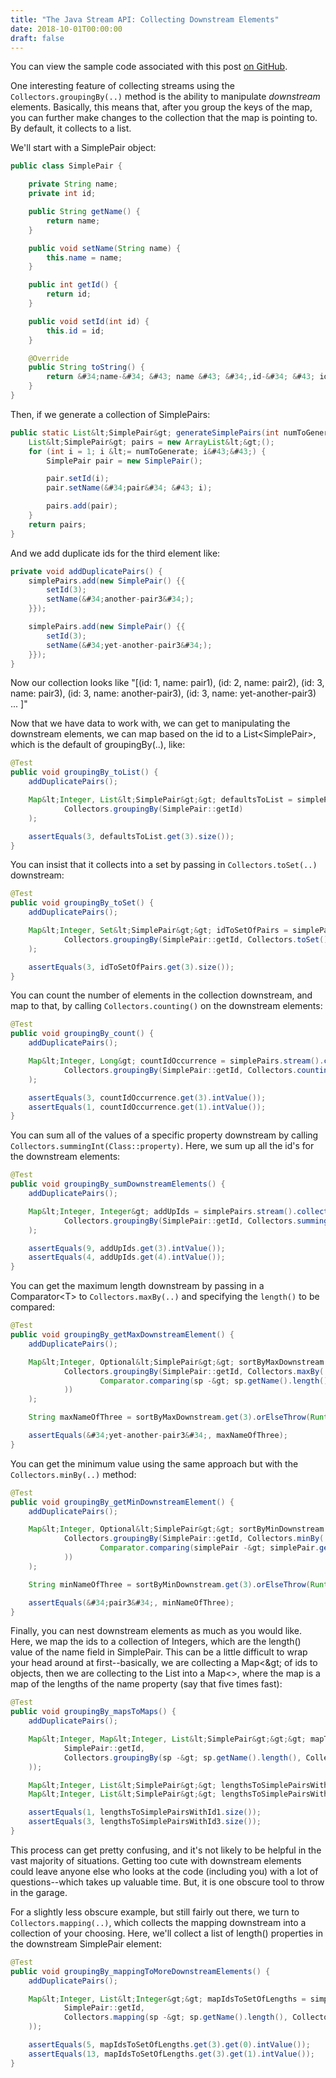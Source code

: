 ```yaml
---
title: "The Java Stream API: Collecting Downstream Elements"
date: 2018-10-01T00:00:00
draft: false
---
```


You can view the sample code associated with this post [on GitHub](https://github.com/nfisher23/java_stream_api_samples).

One interesting feature of collecting streams using the `Collectors.groupingBy(..)` method is the ability to manipulate _downstream_ elements. Basically,
this means that, after you group the keys of the map, you can further make changes to the collection that the map is pointing to. By default, it collects to a list.

We&#39;ll start with a SimplePair object:

``` java
public class SimplePair {

    private String name;
    private int id;

    public String getName() {
        return name;
    }

    public void setName(String name) {
        this.name = name;
    }

    public int getId() {
        return id;
    }

    public void setId(int id) {
        this.id = id;
    }

    @Override
    public String toString() {
        return &#34;name-&#34; &#43; name &#43; &#34;,id-&#34; &#43; id;
    }
}
```

Then, if we generate a collection of SimplePairs:

``` java
public static List&lt;SimplePair&gt; generateSimplePairs(int numToGenerate) {
    List&lt;SimplePair&gt; pairs = new ArrayList&lt;&gt;();
    for (int i = 1; i &lt;= numToGenerate; i&#43;&#43;) {
        SimplePair pair = new SimplePair();

        pair.setId(i);
        pair.setName(&#34;pair&#34; &#43; i);

        pairs.add(pair);
    }
    return pairs;
}
```

And we add duplicate ids for the third element like:

``` java
private void addDuplicatePairs() {
    simplePairs.add(new SimplePair() {{
        setId(3);
        setName(&#34;another-pair3&#34;);
    }});

    simplePairs.add(new SimplePair() {{
        setId(3);
        setName(&#34;yet-another-pair3&#34;);
    }});
}

```

Now our collection looks like &#34;\[(id: 1, name: pair1), (id: 2, name: pair2), (id: 3, name: pair3), (id: 3, name: another-pair3), (id: 3, name: yet-another-pair3) ... \]&#34;

Now that we have data to work with, we can get to manipulating the downstream elements, we can map based on the id to a List&lt;SimplePair&gt;, which is the default of groupingBy(..), like:

``` java
@Test
public void groupingBy_toList() {
    addDuplicatePairs();

    Map&lt;Integer, List&lt;SimplePair&gt;&gt; defaultsToList = simplePairs.stream().collect(
            Collectors.groupingBy(SimplePair::getId)
    );

    assertEquals(3, defaultsToList.get(3).size());
}

```

You can insist that it collects into a set by passing in `Collectors.toSet(..)` downstream:

``` java
@Test
public void groupingBy_toSet() {
    addDuplicatePairs();

    Map&lt;Integer, Set&lt;SimplePair&gt;&gt; idToSetOfPairs = simplePairs.stream().collect(
            Collectors.groupingBy(SimplePair::getId, Collectors.toSet())
    );

    assertEquals(3, idToSetOfPairs.get(3).size());
}

```

You can count the number of elements in the collection downstream, and map to that, by calling `Collectors.counting()` on the downstream elements:

``` java
@Test
public void groupingBy_count() {
    addDuplicatePairs();

    Map&lt;Integer, Long&gt; countIdOccurrence = simplePairs.stream().collect(
            Collectors.groupingBy(SimplePair::getId, Collectors.counting())
    );

    assertEquals(3, countIdOccurrence.get(3).intValue());
    assertEquals(1, countIdOccurrence.get(1).intValue());
}

```

You can sum all of the values of a specific property downstream by calling `Collectors.summingInt(Class::property)`.
Here, we sum up all the id&#39;s for the downstream elements:

``` java
@Test
public void groupingBy_sumDownstreamElements() {
    addDuplicatePairs();

    Map&lt;Integer, Integer&gt; addUpIds = simplePairs.stream().collect(
            Collectors.groupingBy(SimplePair::getId, Collectors.summingInt(SimplePair::getId))
    );

    assertEquals(9, addUpIds.get(3).intValue());
    assertEquals(4, addUpIds.get(4).intValue());
}

```

You can get the maximum length downstream by passing in a Comparator&lt;T&gt; to `Collectors.maxBy(..)` and
specifying the `length()` to be compared:

``` java
@Test
public void groupingBy_getMaxDownstreamElement() {
    addDuplicatePairs();

    Map&lt;Integer, Optional&lt;SimplePair&gt;&gt; sortByMaxDownstream = simplePairs.stream().collect(
            Collectors.groupingBy(SimplePair::getId, Collectors.maxBy(
                    Comparator.comparing(sp -&gt; sp.getName().length())
            ))
    );

    String maxNameOfThree = sortByMaxDownstream.get(3).orElseThrow(RuntimeException::new).getName();

    assertEquals(&#34;yet-another-pair3&#34;, maxNameOfThree);
}

```

You can get the minimum value using the same approach but with the `Collectors.minBy(..)` method:

``` java
@Test
public void groupingBy_getMinDownstreamElement() {
    addDuplicatePairs();

    Map&lt;Integer, Optional&lt;SimplePair&gt;&gt; sortByMinDownstream = simplePairs.stream().collect(
            Collectors.groupingBy(SimplePair::getId, Collectors.minBy(
                    Comparator.comparing(simplePair -&gt; simplePair.getName().length())
            ))
    );

    String minNameOfThree = sortByMinDownstream.get(3).orElseThrow(RuntimeException::new).getName();

    assertEquals(&#34;pair3&#34;, minNameOfThree);
}

```

Finally, you can nest downstream elements as much as you would like. Here, we map the ids to a collection of Integers, which are the length() value
of the name field in SimplePair. This can be a little difficult to wrap your head around at first--basically, we are collecting a Map&lt;\&gt; of ids to objects, then
we are collecting to the List into a Map&lt;&gt;, where the map is a map of the lengths of the name property (say that five times fast):

``` java
@Test
public void groupingBy_mapsToMaps() {
    addDuplicatePairs();

    Map&lt;Integer, Map&lt;Integer, List&lt;SimplePair&gt;&gt;&gt; mapToSetOfLengths = simplePairs.stream().collect(Collectors.groupingBy(
            SimplePair::getId,
            Collectors.groupingBy(sp -&gt; sp.getName().length(), Collectors.toList())
    ));

    Map&lt;Integer, List&lt;SimplePair&gt;&gt; lengthsToSimplePairsWithId1 = mapToSetOfLengths.get(1);
    Map&lt;Integer, List&lt;SimplePair&gt;&gt; lengthsToSimplePairsWithId3 = mapToSetOfLengths.get(3);

    assertEquals(1, lengthsToSimplePairsWithId1.size());
    assertEquals(3, lengthsToSimplePairsWithId3.size());
}

```

This process can get pretty confusing, and it&#39;s not likely to be helpful in the vast majority of situations. Getting too cute with downstream elements could leave anyone else who looks at the code (including you) with a lot of questions--which takes up valuable time. But, it is one obscure tool to throw in the garage.

For a slightly less obscure example, but still fairly out there, we turn to `Collectors.mapping(..)`, which collects the mapping downstream
into a collection of your choosing. Here, we&#39;ll collect a list of length() properties in the downstream SimplePair element:

``` java
@Test
public void groupingBy_mappingToMoreDownstreamElements() {
    addDuplicatePairs();

    Map&lt;Integer, List&lt;Integer&gt;&gt; mapIdsToSetOfLengths = simplePairs.stream().collect(Collectors.groupingBy(
            SimplePair::getId,
            Collectors.mapping(sp -&gt; sp.getName().length(), Collectors.toList())
    ));

    assertEquals(5, mapIdsToSetOfLengths.get(3).get(0).intValue());
    assertEquals(13, mapIdsToSetOfLengths.get(3).get(1).intValue());
}

```


